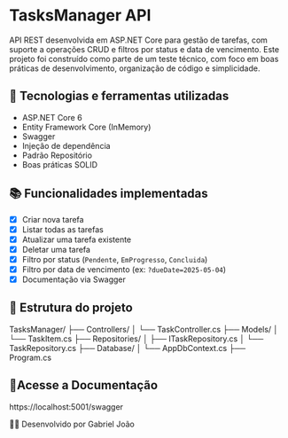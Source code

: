 # TasksManager API

API REST desenvolvida em ASP.NET Core para gestão de tarefas, com suporte a operações CRUD e filtros por status e data de vencimento. Este projeto foi construído como parte de um teste técnico, com foco em boas práticas de desenvolvimento, organização de código e simplicidade.

## 🚀 Tecnologias e ferramentas utilizadas

- ASP.NET Core 6
- Entity Framework Core (InMemory)
- Swagger
- Injeção de dependência
- Padrão Repositório
- Boas práticas SOLID

## 📚 Funcionalidades implementadas

- [x] Criar nova tarefa
- [x] Listar todas as tarefas
- [x] Atualizar uma tarefa existente
- [x] Deletar uma tarefa
- [x] Filtro por status (`Pendente`, `EmProgresso`, `Concluida`)
- [x] Filtro por data de vencimento (ex: `?dueDate=2025-05-04`)
- [x] Documentação via Swagger

## 📁 Estrutura do projeto
TasksManager/
├── Controllers/
│   └── TaskController.cs
├── Models/
│   └── TaskItem.cs
├── Repositories/
│   ├── ITaskRepository.cs
│   └── TaskRepository.cs
├── Database/
│   └── AppDbContext.cs
├── Program.cs

## 📄Acesse a Documentação
https://localhost:5001/swagger

🧑‍💻 Desenvolvido por Gabriel João
